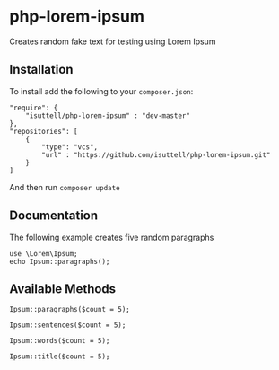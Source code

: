 php-lorem-ipsum
===============

Creates random fake text for testing using Lorem Ipsum

Installation
---------------
To install add the following to your `composer.json`:
```
"require": {
	"isuttell/php-lorem-ipsum" : "dev-master"
},
"repositories": [
	{
		"type": "vcs",
		"url" : "https://github.com/isuttell/php-lorem-ipsum.git"
	}
]
```

And then run `composer update`


Documentation
---------------
The following example creates five random paragraphs

```
use \Lorem\Ipsum;
echo Ipsum::paragraphs();
```

## Available Methods

`Ipsum::paragraphs($count = 5);`

`Ipsum::sentences($count = 5);`

`Ipsum::words($count = 5);`

`Ipsum::title($count = 5);`
